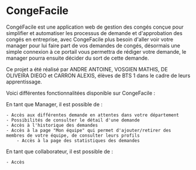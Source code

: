 # CongeFacile










CongéFacile est une application web de gestion des congés conçue pour simplifier et automatiser les processus de demande et d'approbation des congés en entreprise, avec CongeFacile plus besoin d'aller voir votre manager pour lui faire part de vos demandes de congés, désormais une simple connexion à ce portail vous permettra de rédiger votre demande, le manager pourra ensuite décider du sort de cette demande.


Ce projet a été réalisé par ANDRE ANTOINE, VOSGIEN MATHIS, DE OLIVEIRA DIEGO et CARRON ALEXIS, élèves de BTS 1 dans le cadre de leurs apprentissage.

Voici différentes fonctionnalitées disponible sur CongeFacile : 

En tant que Manager, il est possible de : 

	- Accès aux différentes demande en attentes dans votre département
 	- Possibilités de consulter le détail d'une demande
  	- Accès à l'historique des demandes
   	- Accès à la page "Mon équipe" qui permet d'ajouter/retirer des membres de votre équipe, de consulter leurs profils
    	- Accès à la page des statistiques des demandes


En tant que collaborateur, il est possible de : 

	- Accès 
		

